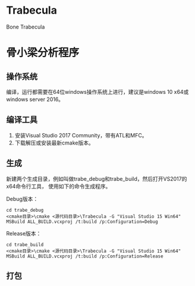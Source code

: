 ﻿# Trabecula
Bone Trabecula

# 骨小梁分析程序

## 操作系统

编译，运行都需要在64位windows操作系统上进行，建议是windows 10 x64或windows server 2016。

## 编译工具

1. 安装Visual Studio 2017 Community，带有ATL和MFC。
1. 下载解压或安装最新cmake版本。

## 生成

新建两个生成目录，例如叫做trabe_debug和trabe_build，然后打开VS2017的x64命令行工具，
使用如下的命令生成程序。

Debug版本：

```
cd trabe_debug
<cmake目录>\cmake <源代码目录>\Trabecula -G "Visual Studio 15 Win64"
MSBuild ALL_BUILD.vcxproj /t:build /p:Configuration=Debug
```

Release版本：

```
cd trabe_build
<cmake目录>\cmake <源代码目录>\Trabecula -G "Visual Studio 15 Win64"
MSBuild ALL_BUILD.vcxproj /t:build /p:Configuration=Release
```

## 打包
